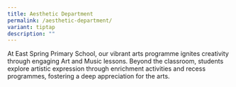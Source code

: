 ```yaml
---
title: Aesthetic Department
permalink: /aesthetic-department/
variant: tiptap
description: ""
---
```

<p>At East Spring Primary School, our vibrant arts programme ignites creativity
through engaging Art and Music lessons. Beyond the classroom, students
explore artistic expression through enrichment activities and recess programmes,
fostering a deep appreciation for the arts.</p>
<p></p>